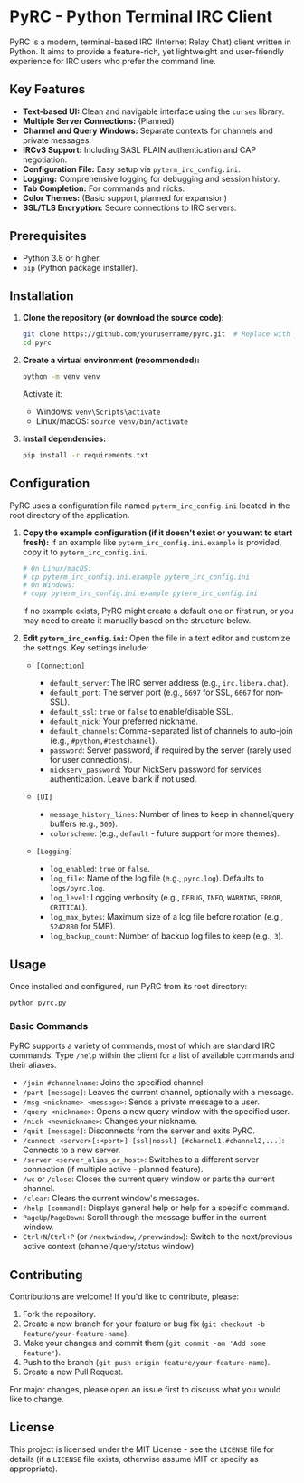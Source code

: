 # PyRC - Python Terminal IRC Client

PyRC is a modern, terminal-based IRC (Internet Relay Chat) client written in Python. It aims to provide a feature-rich, yet lightweight and user-friendly experience for IRC users who prefer the command line.

## Key Features

*   **Text-based UI:** Clean and navigable interface using the `curses` library.
*   **Multiple Server Connections:** (Planned)
*   **Channel and Query Windows:** Separate contexts for channels and private messages.
*   **IRCv3 Support:** Including SASL PLAIN authentication and CAP negotiation.
*   **Configuration File:** Easy setup via `pyterm_irc_config.ini`.
*   **Logging:** Comprehensive logging for debugging and session history.
*   **Tab Completion:** For commands and nicks.
*   **Color Themes:** (Basic support, planned for expansion)
*   **SSL/TLS Encryption:** Secure connections to IRC servers.

## Prerequisites

*   Python 3.8 or higher.
*   `pip` (Python package installer).

## Installation

1.  **Clone the repository (or download the source code):**
    ```bash
    git clone https://github.com/yourusername/pyrc.git  # Replace with your actual repository URL
    cd pyrc
    ```

2.  **Create a virtual environment (recommended):**
    ```bash
    python -m venv venv
    ```
    Activate it:
    *   Windows: `venv\Scripts\activate`
    *   Linux/macOS: `source venv/bin/activate`

3.  **Install dependencies:**
    ```bash
    pip install -r requirements.txt
    ```

## Configuration

PyRC uses a configuration file named `pyterm_irc_config.ini` located in the root directory of the application.

1.  **Copy the example configuration (if it doesn't exist or you want to start fresh):**
    If an example like `pyterm_irc_config.ini.example` is provided, copy it to `pyterm_irc_config.ini`.
    ```bash
    # On Linux/macOS:
    # cp pyterm_irc_config.ini.example pyterm_irc_config.ini
    # On Windows:
    # copy pyterm_irc_config.ini.example pyterm_irc_config.ini
    ```
    If no example exists, PyRC might create a default one on first run, or you may need to create it manually based on the structure below.

2.  **Edit `pyterm_irc_config.ini`:**
    Open the file in a text editor and customize the settings. Key settings include:

    *   `[Connection]`
        *   `default_server`: The IRC server address (e.g., `irc.libera.chat`).
        *   `default_port`: The server port (e.g., `6697` for SSL, `6667` for non-SSL).
        *   `default_ssl`: `true` or `false` to enable/disable SSL.
        *   `default_nick`: Your preferred nickname.
        *   `default_channels`: Comma-separated list of channels to auto-join (e.g., `#python,#testchannel`).
        *   `password`: Server password, if required by the server (rarely used for user connections).
        *   `nickserv_password`: Your NickServ password for services authentication. Leave blank if not used.

    *   `[UI]`
        *   `message_history_lines`: Number of lines to keep in channel/query buffers (e.g., `500`).
        *   `colorscheme`: (e.g., `default` - future support for more themes).

    *   `[Logging]`
        *   `log_enabled`: `true` or `false`.
        *   `log_file`: Name of the log file (e.g., `pyrc.log`). Defaults to `logs/pyrc.log`.
        *   `log_level`: Logging verbosity (e.g., `DEBUG`, `INFO`, `WARNING`, `ERROR`, `CRITICAL`).
        *   `log_max_bytes`: Maximum size of a log file before rotation (e.g., `5242880` for 5MB).
        *   `log_backup_count`: Number of backup log files to keep (e.g., `3`).

## Usage

Once installed and configured, run PyRC from its root directory:

```bash
python pyrc.py
```

### Basic Commands

PyRC supports a variety of commands, most of which are standard IRC commands. Type `/help` within the client for a list of available commands and their aliases.

*   `/join #channelname`: Joins the specified channel.
*   `/part [message]`: Leaves the current channel, optionally with a message.
*   `/msg <nickname> <message>`: Sends a private message to a user.
*   `/query <nickname>`: Opens a new query window with the specified user.
*   `/nick <newnickname>`: Changes your nickname.
*   `/quit [message]`: Disconnects from the server and exits PyRC.
*   `/connect <server>[:<port>] [ssl|nossl] [#channel1,#channel2,...]`: Connects to a new server.
*   `/server <server_alias_or_host>`: Switches to a different server connection (if multiple active - planned feature).
*   `/wc` or `/close`: Closes the current query window or parts the current channel.
*   `/clear`: Clears the current window's messages.
*   `/help [command]`: Displays general help or help for a specific command.
*   `PageUp`/`PageDown`: Scroll through the message buffer in the current window.
*   `Ctrl+N`/`Ctrl+P` (or `/nextwindow`, `/prevwindow`): Switch to the next/previous active context (channel/query/status window).

## Contributing

Contributions are welcome! If you'd like to contribute, please:

1.  Fork the repository.
2.  Create a new branch for your feature or bug fix (`git checkout -b feature/your-feature-name`).
3.  Make your changes and commit them (`git commit -am 'Add some feature'`).
4.  Push to the branch (`git push origin feature/your-feature-name`).
5.  Create a new Pull Request.

For major changes, please open an issue first to discuss what you would like to change.

## License

This project is licensed under the MIT License - see the `LICENSE` file for details (if a `LICENSE` file exists, otherwise assume MIT or specify as appropriate).
